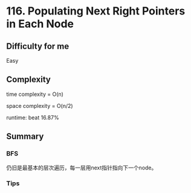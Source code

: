 # 116. Populating Next Right Pointers in Each Node
## Difficulty for me

Easy

## Complexity
time complexity = O(n)

space complexity = O(n/2)

runtime: beat 16.87%

## Summary
### BFS

仍旧是最基本的层次遍历，每一层用next指针指向下一个node。

### Tips

